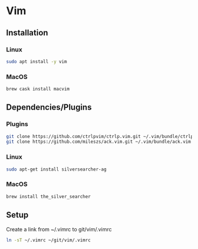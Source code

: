 # Vim

## Installation
### Linux
```bash
sudo apt install -y vim
```

### MacOS
```bash
brew cask install macvim
```

## Dependencies/Plugins
### Plugins
```bash
git clone https://github.com/ctrlpvim/ctrlp.vim.git ~/.vim/bundle/ctrlp.vim
git clone https://github.com/mileszs/ack.vim.git ~/.vim/bundle/ack.vim
```

### Linux
```bash
sudo apt-get install silversearcher-ag
```

### MacOS
```bash
brew install the_silver_searcher
```

## Setup
Create a link from ~/.vimrc to git/vim/.vimrc
```bash
ln -sT ~/.vimrc ~/git/vim/.vimrc
```
